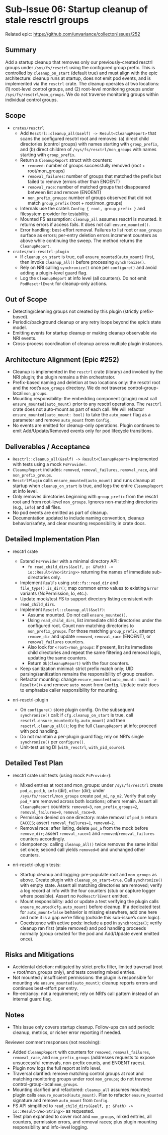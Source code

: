 # Sub-Issue 06: Startup cleanup of stale resctrl groups

Related epic: https://github.com/unvariance/collector/issues/252

## Summary
Add a startup cleanup that removes only our previously-created resctrl groups under `/sys/fs/resctrl` using the configured group prefix. This is controlled by `cleanup_on_start` (default true) and must align with the epic architecture: cleanup runs at startup, does not emit pod events, and is implemented via the `resctrl` crate. The cleanup operates at two locations: (1) root-level control groups, and (2) root-level monitoring groups under `/sys/fs/resctrl/mon_groups`. We do not traverse monitoring groups within individual control groups.

## Scope
- `crates/resctrl`
  - Add `Resctrl::cleanup_all(&self) -> Result<CleanupReport>` that scans the configured resctrl root and removes: (a) direct child directories (control groups) with names starting with `group_prefix`, and (b) direct children of `/sys/fs/resctrl/mon_groups` with names starting with `group_prefix`.
  - Return a `CleanupReport` struct with counters:
    - `removed`: number of groups successfully removed (root + root/mon_groups)
    - `removal_failures`: number of groups that matched the prefix but failed to remove (errors other than ENOENT)
    - `removal_race`: number of matched groups that disappeared between list and remove (ENOENT)
    - `non_prefix_groups`: number of groups observed that did not match `group_prefix` (root + root/mon_groups)
  - Internals use the crate’s `Config { root, group_prefix }` and filesystem provider for testability.
  - Mounted FS assumption: `cleanup_all` assumes resctrl is mounted. It returns errors if access fails. It does not call `ensure_mounted()`.
  - Error handling: best-effort removal. Failures to list root or `mon_groups` surface as errors; per-entry deletion errors increment counters as above while continuing the sweep. The method returns the `CleanupReport`.
- `crates/nri-resctrl-plugin`
  - If `cleanup_on_start` is true, call `ensure_mounted(auto_mount)` first, then invoke `cleanup_all()` before processing `synchronize()`.
  - Rely on NRI calling `synchronize()` once per `configure()` and avoid adding a plugin-level guard flag.
  - Log the `CleanupReport` at info level (all counters). Do not emit `PodResctrlEvent` for cleanup-only actions.

## Out of Scope
- Detecting/cleaning groups not created by this plugin (strictly prefix-based).
- Periodic/background cleanup or any retry loops beyond the epic’s state model.
- Emitting events for startup cleanup or making cleanup observable via NRI events.
- Cross-process coordination of cleanup across multiple plugin instances.

## Architecture Alignment (Epic #252)
- Cleanup is implemented in the `resctrl` crate (library) and invoked by the NRI plugin; the plugin remains a thin orchestrator.
- Prefix-based naming and deletion at two locations only: the resctrl root and the root’s `mon_groups` directory. We do not traverse control-group-local `mon_groups`.
- Mounting responsibility: the embedding component (plugin) must call `ensure_mounted(auto_mount)` prior to any resctrl operations. The `resctrl` crate does not auto-mount as part of each call. We will refactor `ensure_mounted(auto_mount: bool)` to take the `auto_mount` flag as a parameter and remove `auto_mount` from `Config`.
- No events are emitted for cleanup-only operations. Plugin continues to emit Add/Update/Removed events only for pod lifecycle transitions.

## Deliverables / Acceptance
- `Resctrl::cleanup_all(&self) -> Result<CleanupReport>` implemented with tests using a mock `FsProvider`.
- `CleanupReport` includes: `removed`, `removal_failures`, `removal_race`, and `non_prefix_groups`.
- `ResctrlPlugin` calls `ensure_mounted(auto_mount)` and runs cleanup at startup when `cleanup_on_start` is true, and logs the entire `CleanupReport` at info level.
- Only removes directories beginning with `group_prefix` from the resctrl root and from root-level `mon_groups`. Ignores non-matching directories (e.g., `info`) and all files.
- No pod events are emitted as part of cleanup.
- Documentation updated to include naming convention, cleanup behavior/safety, and clear mounting responsibility in crate docs.

## Detailed Implementation Plan
- resctrl crate
  - Extend `FsProvider` with a minimal directory API:
    - `fn read_child_dirs(&self, p: &Path) -> io::Result<Vec<String>>` returning the names of immediate sub-directories only.
  - Implement `RealFs` using `std::fs::read_dir` and `file_type().is_dir()`; map common errno values to existing `Error` variants (NoPermission, Io, etc.).
  - Update mock/test FS to support directory listing consistent with `read_child_dirs`.
  - Implement `Resctrl::cleanup_all(&self)`:
    - Assume mounted. Do not call `ensure_mounted()`.
    - Using `read_child_dirs`, list immediate child directories under the configured root. Count non-matching directories to `non_prefix_groups`. For those matching `group_prefix`, attempt `remove_dir` and update `removed`, `removal_race` (ENOENT), or `removal_failures` counters.
    - Also look for `<root>/mon_groups`: if present, list its immediate child directories and repeat the same filtering and removal logic, updating the same counters.
    - Return `Ok(CleanupReport)` with the four counters.
  - Keep sanitization minimal: strict prefix match only; UID parsing/sanitization remains the responsibility of group creation.
  - Refactor mounting: change `ensure_mounted(auto_mount: bool) -> Result<()>` and remove `auto_mount` from `Config`. Update crate docs to emphasize caller responsibility for mounting.

- nri-resctrl-plugin
  - On `configure()` store plugin config. On the subsequent `synchronize()` call: if `cfg.cleanup_on_start` is true, call `resctrl.ensure_mounted(cfg.auto_mount)` and then `resctrl.cleanup_all()`; log the full `CleanupReport` at info; proceed with pod handling.
  - Do not maintain a per-plugin guard flag; rely on NRI’s single `synchronize()` per `configure()`.
  - Unit-test using DI (`with_resctrl`, `with_pid_source`).

## Detailed Test Plan

- resctrl crate unit tests (using mock `FsProvider`):
  - Mixed entries at root and mon_groups: under `/sys/fs/resctrl` create `pod_a`, `pod_b`, `info` (dir), `other` (dir); under `/sys/fs/resctrl/mon_groups` create `pod_m1`, `np_m2`. Verify that only `pod_*` are removed across both locations; others remain. Assert all `CleanupReport` counters: `removed=3`, `non_prefix_groups=2`, `removal_failures=0`, `removal_race=0`.
  - Permission denied on one directory: make removal of `pod_b` return `EACCES`; assert `removal_failures=1`, `removed=2`.
  - Removal race: after listing, delete `pod_a` from the mock before `remove_dir`; assert `removal_race=1` and `removed`/`removal_failures` counters accordingly.
  - Idempotency: calling `cleanup_all()` twice removes the same initial set once; second call yields `removed=0` and unchanged other counters.

- nri-resctrl-plugin tests:
  - Startup cleanup and logging: pre-populate root and `mon_groups` as above. Create plugin with `cleanup_on_start=true`. Call `synchronize()` with empty state. Assert all matching directories are removed; verify a log record at info with the four counters (stub or capture logger where possible). Assert no `PodResctrlEvent` emitted.
  - Mount responsibility: add or update a test verifying the plugin calls `ensure_mounted(cfg.auto_mount)` before cleanup. If a dedicated test for `auto_mount=false` behavior is missing elsewhere, add one here and note it is a gap we’re filling (outside this sub-issue’s core logic).
  - Coexistence with active pods: include a pod in `synchronize()`; verify cleanup ran first (stale removed) and pod handling proceeds normally (group created for the pod and Add/Update event emitted once).

## Risks and Mitigations
- Accidental deletion: mitigated by strict prefix filter, limited traversal (root + root/mon_groups only), and tests covering mixed entries.
- Not mounted / insufficient permissions: the plugin is responsible for mounting via `ensure_mounted(auto_mount)`; cleanup reports errors and continues best-effort per entry.
- Re-entrancy: not a requirement; rely on NRI’s call pattern instead of an internal guard flag.

## Notes
- This issue only covers startup cleanup. Follow-ups can add periodic cleanup, metrics, or richer error reporting if needed.

Reviewer comment responses (not resolving):
- Added `CleanupReport` with counters for `removed`, `removal_failures`, `removal_race`, and `non_prefix_groups` (addresses requests to expose unsuccessful removals, non-prefix counts, and ENOENT races).
- Plugin now logs the full report at info level.
- Traversal clarified: remove matching control groups at root and matching monitoring groups under root `mon_groups`; do not traverse control-group-local `mon_groups`.
- Mounting clarified and refactored: `cleanup_all` assumes mounted; plugin calls `ensure_mounted(auto_mount)`. Plan to refactor `ensure_mounted` signature and remove `auto_mount` from `Config`.
- FS API simplified to `read_child_dirs(&self, p: &Path) -> io::Result<Vec<String>>` as requested.
- Test plan expanded to cover root and `mon_groups`, mixed entries, all counters, permission errors, and removal races; plus plugin mounting responsibility and info-level logging.
